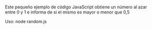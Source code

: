Este pequeño ejemplo de código JavaScript obtiene un número al azar entre 0 y 1 e informa de si el mismo es mayor o menor que 0,5

Uso: node random.js

